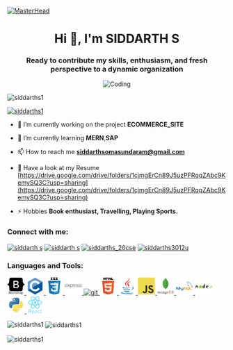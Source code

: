 [![MasterHead](https://tinkercademy.com/wp-content/uploads/2017/04/Generic-Banner-07-Web-App-Developer.png)]()
<h1 align="center">Hi 👋, I'm SIDDARTH S</h1>
<h3 align="center">Ready to contribute my skills, enthusiasm, and fresh perspective to a dynamic organization</h3>

<p align="center"><img  alt="Coding" width="300" src="https://www.humanprogress.org/wp-content/uploads/2019/12/20-tech-advances1.jpg">

<p align="left"> <img src="https://komarev.com/ghpvc/?username=siddarths1&label=Profile%20views&color=0e75b6&style=flat" alt="siddarths1" /> </p>

<p align="left"> <a href="https://github.com/ryo-ma/github-profile-trophy"><img src="https://github-profile-trophy.vercel.app/?username=siddarths1" alt="siddarths1" /></a> </p>

- 🔭 I’m currently working on the project **ECOMMERCE_SITE**

- 🌱 I’m currently learning **MERN**,**SAP**

- 📫 How to reach me **siddarthsomasundaram@gmail.com**

- 📄 Have a look at my Resume [https://drive.google.com/drive/folders/1cjmgErCn89J5uzPFRqqZAbc9KemySQ3C?usp=sharing](https://drive.google.com/drive/folders/1cjmgErCn89J5uzPFRqqZAbc9KemySQ3C?usp=sharing)

- ⚡ Hobbies **Book enthusiast, Travelling, Playing Sports.**

<h3 align="left">Connect with me:</h3>
<p align="left">
<a href="https://linkedin.com/in/siddarth s" target="blank"><img align="center" src="https://raw.githubusercontent.com/rahuldkjain/github-profile-readme-generator/master/src/images/icons/Social/linked-in-alt.svg" alt="siddarth s" height="30" width="40" /></a>
<a href="https://stackoverflow.com/users/siddarth s" target="blank"><img align="center" src="https://raw.githubusercontent.com/rahuldkjain/github-profile-readme-generator/master/src/images/icons/Social/stack-overflow.svg" alt="siddarth s" height="30" width="40" /></a>
<a href="https://www.hackerrank.com/siddarths_20cse" target="blank"><img align="center" src="https://raw.githubusercontent.com/rahuldkjain/github-profile-readme-generator/master/src/images/icons/Social/hackerrank.svg" alt="siddarths_20cse" height="30" width="40" /></a>
<a href="https://www.leetcode.com/siddarths3012u" target="blank"><img align="center" src="https://raw.githubusercontent.com/rahuldkjain/github-profile-readme-generator/master/src/images/icons/Social/leet-code.svg" alt="siddarths3012u" height="30" width="40" /></a>
</p>

<h3 align="left">Languages and Tools:</h3>
<p align="left"> <a href="https://getbootstrap.com" target="_blank" rel="noreferrer"> <img src="https://raw.githubusercontent.com/devicons/devicon/master/icons/bootstrap/bootstrap-plain-wordmark.svg" alt="bootstrap" width="40" height="40"/> </a> <a href="https://www.cprogramming.com/" target="_blank" rel="noreferrer"> <img src="https://raw.githubusercontent.com/devicons/devicon/master/icons/c/c-original.svg" alt="c" width="40" height="40"/> </a> <a href="https://www.w3schools.com/css/" target="_blank" rel="noreferrer"> <img src="https://raw.githubusercontent.com/devicons/devicon/master/icons/css3/css3-original-wordmark.svg" alt="css3" width="40" height="40"/> </a> <a href="https://expressjs.com" target="_blank" rel="noreferrer"> <img src="https://raw.githubusercontent.com/devicons/devicon/master/icons/express/express-original-wordmark.svg" alt="express" width="40" height="40"/> </a> <a href="https://git-scm.com/" target="_blank" rel="noreferrer"> <img src="https://www.vectorlogo.zone/logos/git-scm/git-scm-icon.svg" alt="git" width="40" height="40"/> </a> <a href="https://www.w3.org/html/" target="_blank" rel="noreferrer"> <img src="https://raw.githubusercontent.com/devicons/devicon/master/icons/html5/html5-original-wordmark.svg" alt="html5" width="40" height="40"/> </a> <a href="https://www.java.com" target="_blank" rel="noreferrer"> <img src="https://raw.githubusercontent.com/devicons/devicon/master/icons/java/java-original.svg" alt="java" width="40" height="40"/> </a> <a href="https://developer.mozilla.org/en-US/docs/Web/JavaScript" target="_blank" rel="noreferrer"> <img src="https://raw.githubusercontent.com/devicons/devicon/master/icons/javascript/javascript-original.svg" alt="javascript" width="40" height="40"/> </a> <a href="https://www.mongodb.com/" target="_blank" rel="noreferrer"> <img src="https://raw.githubusercontent.com/devicons/devicon/master/icons/mongodb/mongodb-original-wordmark.svg" alt="mongodb" width="40" height="40"/> </a> <a href="https://www.mysql.com/" target="_blank" rel="noreferrer"> <img src="https://raw.githubusercontent.com/devicons/devicon/master/icons/mysql/mysql-original-wordmark.svg" alt="mysql" width="40" height="40"/> </a> <a href="https://nodejs.org" target="_blank" rel="noreferrer"> <img src="https://raw.githubusercontent.com/devicons/devicon/master/icons/nodejs/nodejs-original-wordmark.svg" alt="nodejs" width="40" height="40"/> </a> <a href="https://www.python.org" target="_blank" rel="noreferrer"> <img src="https://raw.githubusercontent.com/devicons/devicon/master/icons/python/python-original.svg" alt="python" width="40" height="40"/> </a> <a href="https://reactjs.org/" target="_blank" rel="noreferrer"> <img src="https://raw.githubusercontent.com/devicons/devicon/master/icons/react/react-original-wordmark.svg" alt="react" width="40" height="40"/> </a> </p>

<p><img align="left" src="https://github-readme-stats.vercel.app/api/top-langs?username=siddarths1&show_icons=true&locale=en&layout=compact" alt="siddarths1" /></p>

<p>&nbsp;<img align="center" src="https://github-readme-stats.vercel.app/api?username=siddarths1&show_icons=true&locale=en" alt="siddarths1" /></p>

<p><img align="center" src="https://github-readme-streak-stats.herokuapp.com/?user=siddarths1&" alt="siddarths1" /></p>
